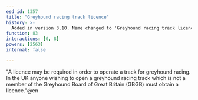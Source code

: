 ```yaml
---
esd_id: 1357
title: "Greyhound racing track licence"
history: >-
  Added in version 3.10. Name changed to 'Greyhound racing track licence' in version 4.00.
function: 83
interactions: [0, 8]
powers: [2563]
internal: false

---
```


"A licence may be required in order to operate a track for greyhound racing.
In the UK anyone wishing to open a greyhound racing track which is not a member of the Greyhound Board of Great Britain (GBGB) must obtain a licence."@en

